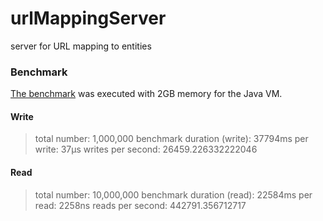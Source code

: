 # urlMappingServer

server for URL mapping to entities

### Benchmark

[The benchmark](src/test/java/de/metalcon/urlmappingserver/Benchmark.java) was executed with 2GB memory for the Java VM.

#### Write
>total number: 1,000,000
>benchmark duration (write): 37794ms
>per write: 37µs
>writes per second: 26459.226332222046

#### Read
>total number: 10,000,000
>benchmark duration (read): 22584ms
>per read: 2258ns
>reads per second: 442791.356712717
